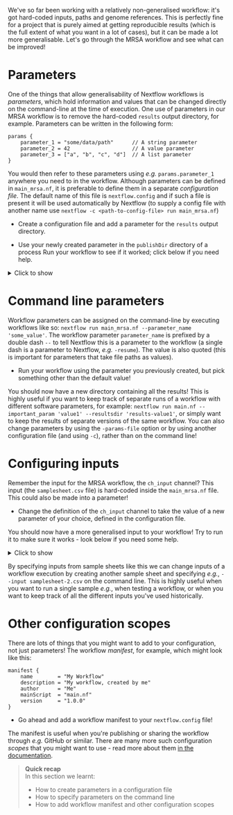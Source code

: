 We've so far been working with a relatively non-generalised workflow: it's got
hard-coded inputs, paths and genome references. This is perfectly fine for a
project that is purely aimed at getting reproducible results (which is the full
extent of what you want in a lot of cases), but it can be made a lot more
generalisable. Let's go through the MRSA workflow and see what can be improved!

# Parameters

One of the things that allow generalisability of Nextflow workflows is
*parameters*, which hold information and values that can be changed directly on
the command-line at the time of execution. One use of parameters in our MRSA
workflow is to remove the hard-coded `results` output directory, for example.
Parameters can be written in the following form:

```nextflow
params {
    parameter_1 = "some/data/path"      // A string parameter
    parameter_2 = 42                    // A value parameter
    parameter_3 = ["a", "b", "c", "d"]  // A list parameter
}
```

You would then refer to these parameters using *e.g.* `params.parameter_1`
anywhere you need to in the workflow. Although parameters can be defined in
`main_mrsa.nf`, it is preferable to define them in a separate *configuration
file*. The default name of this file is `nextflow.config` and if such a file is
present it will be used automatically by Nextflow (to supply a config file with
another name use `nextflow -c <path-to-config-file> run main_mrsa.nf`)

* Create a configuration file and add a parameter for the `results` output
  directory.

* Use your newly created parameter in the `publishDir` directory of a process
  Run your workflow to see if it worked; click below if you need help.

<details>
<summary> Click to show </summary>

```nextflow
// Configuration file
params {
    outdir = "results"
}

// A publishDir directive in a process
publishDir: "{params.outdir}", mode: "copy"
```

</details>

# Command line parameters

Workflow parameters can be assigned on the command-line by executing workflows
like so: `nextflow run main_mrsa.nf --parameter_name 'some_value'`. The workflow
parameter `parameter_name` is prefixed by a double dash `--` to tell Nextflow
this is a parameter to the workflow (a single dash is a parameter to Nextflow,
*e.g.* `-resume`). The value is also quoted (this is important for parameters
that take file paths as values).

* Run your workflow using the parameter you previously created, but pick
  something other than the default value!

You should now have a new directory containing all the results! This is highly
useful if you want to keep track of separate runs of a workflow with different
software parameters, for example: `nextflow run main.nf --important_param
'value1' --resultsdir 'results-value1'`, or simply want to keep the results of
separate versions of the same workflow. You can also change parameters by using
the `-params-file` option or by using another configuration file (and using
`-c`), rather than on the command line!

# Configuring inputs

Remember the input for the MRSA workflow, the `ch_input` channel? This input
(the `samplesheet.csv` file) is hard-coded inside the `main_mrsa.nf` file. This
could also be made into a parameter!

* Change the definition of the `ch_input` channel to take the value of a new
  parameter of your choice, defined in the configuration file.

You should now have a more generalised input to your workflow! Try to run it to
make sure it works - look below if you need some help.

<details>
<summary> Click to show </summary>

```nextflow
// Channel definition
ch_input = Channel
    .fromPath ( params.input )
    .splitCsv ( header: true )

// Configuration file
input = "samplesheet.csv"
```

</details>

By specifying inputs from sample sheets like this we can change inputs of a
workflow execution by creating another sample sheet and specifying *e.g.*,
`--input samplesheet-2.csv` on the command line. This is highly useful when you
want to run a single sample *e.g.*, when testing a workflow, or when you want to
keep track of all the different inputs you've used historically.

# Other configuration scopes

There are lots of things that you might want to add to your configuration, not
just parameters! The workflow *manifest*, for example, which might look like
this:

```nextflow
manifest {
    name        = "My Workflow"
    description = "My workflow, created by me"
    author      = "Me"
    mainScript  = "main.nf"
    version     = "1.0.0"
}
```

* Go ahead and add a workflow manifest to your `nextflow.config` file!

The manifest is useful when you're publishing or sharing the workflow through
*e.g.* GitHub or similar. There are many more such configuration *scopes* that
you might want to use - read more about them [in the documentation](https://www.nextflow.io/docs/latest/config.html#config-scopes).

> **Quick recap** <br>
> In this section we learnt:
>
> * How to create parameters in a configuration file
> * How to specify parameters on the command line
> * How to add workflow manifest and other configuration scopes
